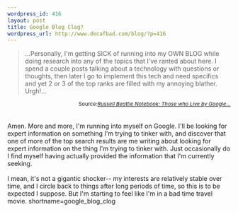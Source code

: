 ```yaml
--- 
wordpress_id: 416
layout: post
title: Google Blog Clog?
wordpress_url: http://www.decafbad.com/blog/?p=416
---
```

<blockquote cite="http://www.russellbeattie.com/notebook/20030509.html#095103">...Personally, I'm getting SICK of running into my OWN BLOG while doing research into any of the topics that I've ranted about here. I spend a couple posts talking about a technology with questions or thoughts, then later I go to implement this tech and need specifics and yet 2 or 3 of the top ranks are filled with my annoying blather. Urgh!...</blockquote>
<div class="credit" align="right"><small>Source:<cite><a href="http://www.russellbeattie.com/notebook/20030509.html#095103">Russell Beattie Notebook: Those who Live by Google...</a></cite></small></div>
<br /><br />
Amen.  More and more, I'm running into myself on Google.  I'll be looking for expert information
on something I'm trying to tinker with, and discover that one of more of the top
search results are me writing about looking for expert information on the thing I'm
trying to tinker with.  Just occasionally do I find myself having actually provided
the information that I'm currently seeking.
<br /><br />
I mean, it's not a gigantic shocker-- my interests are relatively stable over
time, and I circle back to things after long periods of time, so this is to
be expected I suppose.  But I'm starting to feel like I'm in a bad time travel
movie.
<!--more-->
shortname=google_blog_clog
